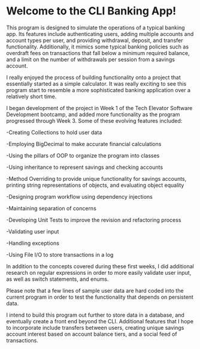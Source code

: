 # Welcome to the CLI Banking App!

This program is designed to simulate the operations of a typical banking app. Its features include authenticating users, adding multiple accounts and account types per user, and providing withdrawal, deposit, and transfer functionality.
Additionally, it mimics some typical banking policies such as overdraft fees on transactions that fall below a minimum required balance, and a limit on the number of withdrawals per session from a savings account.

I really enjoyed the process of building functionality onto a project that essentially started as a simple calculator. It was really exciting to see this program start to resemble a more sophisticated banking application over a relatively short time.


I began development of the project in Week 1 of the Tech Elevator Software Development bootcamp, and added more functionality as the program progressed through Week 3. Some of these evolving features included:

-Creating Collections to hold user data

-Employing BigDecimal to make accurate financial calculations

-Using the pillars of OOP to organize the program into classes

-Using inheritance to represent savings and checking accounts

-Method Overriding to provide unique functionality for savings accounts, printing string representations of objects, and evaluating object equality

-Designing program workflow using dependency injections

-Maintaining separation of concerns

-Developing Unit Tests to improve the revision and refactoring process

-Validating user input

-Handling exceptions

-Using File I/O to store transactions in a log

In addition to the concepts covered during these first weeks, I did additional research on regular expressions in order to more easily validate user input, as well as switch statements, and enums.



Please note that a few lines of sample user data are hard coded into the current program in order to test the functionality that depends on persistent data.

I intend to build this program out further to store data in a database, and eventually create a front end beyond the CLI. Additional features that I hope to incorporate include transfers between users, creating unique savings account interest based on account balance tiers, and a social feed of transactions.
